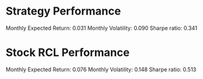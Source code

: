 # Strategy Performance
Monthly Expected Return: 0.031
Monthly Volatility: 0.090
Sharpe ratio: 0.341
# Stock RCL Performance
Monthly Expected Return: 0.076
Monthly Volatility: 0.148
Sharpe ratio: 0.513
